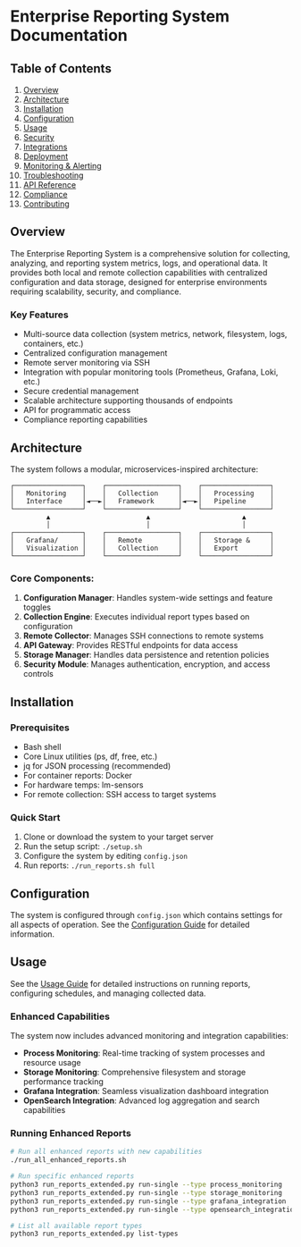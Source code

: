 # Enterprise Reporting System Documentation

## Table of Contents
1. [Overview](#overview)
2. [Architecture](#architecture)
3. [Installation](#installation)
4. [Configuration](#configuration)
5. [Usage](#usage)
6. [Security](#security)
7. [Integrations](#integrations)
8. [Deployment](#deployment)
9. [Monitoring & Alerting](#monitoring--alerting)
10. [Troubleshooting](#troubleshooting)
11. [API Reference](#api-reference)
12. [Compliance](#compliance)
13. [Contributing](#contributing)

## Overview

The Enterprise Reporting System is a comprehensive solution for collecting, analyzing, and reporting system metrics, logs, and operational data. It provides both local and remote collection capabilities with centralized configuration and data storage, designed for enterprise environments requiring scalability, security, and compliance.

### Key Features
- Multi-source data collection (system metrics, network, filesystem, logs, containers, etc.)
- Centralized configuration management
- Remote server monitoring via SSH
- Integration with popular monitoring tools (Prometheus, Grafana, Loki, etc.)
- Secure credential management
- Scalable architecture supporting thousands of endpoints
- API for programmatic access
- Compliance reporting capabilities

## Architecture

The system follows a modular, microservices-inspired architecture:

```
┌─────────────────┐    ┌──────────────────┐    ┌─────────────────┐
│   Monitoring    │    │   Collection     │    │   Processing    │
│   Interface     │◄──►│   Framework      │◄──►│   Pipeline      │
└─────────────────┘    └──────────────────┘    └─────────────────┘
         ▲                        ▲                       ▲
         │                        │                       │
┌─────────────────┐    ┌──────────────────┐    ┌─────────────────┐
│   Grafana/      │    │   Remote         │    │   Storage &     │
│   Visualization │    │   Collection     │    │   Export        │
└─────────────────┘    └──────────────────┘    └─────────────────┘
```

### Core Components:
1. **Configuration Manager**: Handles system-wide settings and feature toggles
2. **Collection Engine**: Executes individual report types based on configuration
3. **Remote Collector**: Manages SSH connections to remote systems
4. **API Gateway**: Provides RESTful endpoints for data access
5. **Storage Manager**: Handles data persistence and retention policies
6. **Security Module**: Manages authentication, encryption, and access controls

## Installation

### Prerequisites
- Bash shell
- Core Linux utilities (ps, df, free, etc.)
- jq for JSON processing (recommended)
- For container reports: Docker
- For hardware temps: lm-sensors
- For remote collection: SSH access to target systems

### Quick Start
1. Clone or download the system to your target server
2. Run the setup script: `./setup.sh`
3. Configure the system by editing `config.json`
4. Run reports: `./run_reports.sh full`

## Configuration

The system is configured through `config.json` which contains settings for all aspects of operation. See the [Configuration Guide](./configuration.md) for detailed information.

## Usage

See the [Usage Guide](./usage.md) for detailed instructions on running reports, configuring schedules, and managing collected data.

### Enhanced Capabilities

The system now includes advanced monitoring and integration capabilities:

- **Process Monitoring**: Real-time tracking of system processes and resource usage
- **Storage Monitoring**: Comprehensive filesystem and storage performance tracking
- **Grafana Integration**: Seamless visualization dashboard integration
- **OpenSearch Integration**: Advanced log aggregation and search capabilities

### Running Enhanced Reports

```bash
# Run all enhanced reports with new capabilities
./run_all_enhanced_reports.sh

# Run specific enhanced reports
python3 run_reports_extended.py run-single --type process_monitoring
python3 run_reports_extended.py run-single --type storage_monitoring
python3 run_reports_extended.py run-single --type grafana_integration
python3 run_reports_extended.py run-single --type opensearch_integration

# List all available report types
python3 run_reports_extended.py list-types
```
